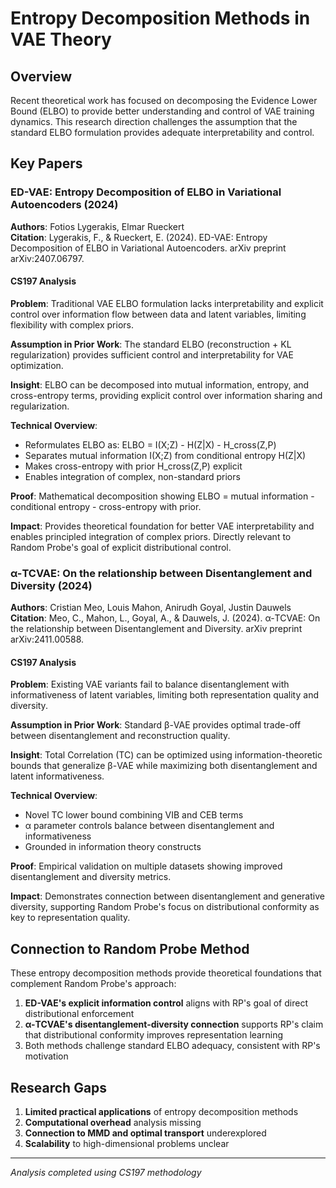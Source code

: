 # Entropy Decomposition Methods in VAE Theory

## Overview

Recent theoretical work has focused on decomposing the Evidence Lower Bound (ELBO) to provide better understanding and control of VAE training dynamics. This research direction challenges the assumption that the standard ELBO formulation provides adequate interpretability and control.

## Key Papers

### ED-VAE: Entropy Decomposition of ELBO in Variational Autoencoders (2024)
**Authors**: Fotios Lygerakis, Elmar Rueckert  
**Citation**: Lygerakis, F., & Rueckert, E. (2024). ED-VAE: Entropy Decomposition of ELBO in Variational Autoencoders. arXiv preprint arXiv:2407.06797.

#### CS197 Analysis

**Problem**: Traditional VAE ELBO formulation lacks interpretability and explicit control over information flow between data and latent variables, limiting flexibility with complex priors.

**Assumption in Prior Work**: The standard ELBO (reconstruction + KL regularization) provides sufficient control and interpretability for VAE optimization.

**Insight**: ELBO can be decomposed into mutual information, entropy, and cross-entropy terms, providing explicit control over information sharing and regularization.

**Technical Overview**: 
- Reformulates ELBO as: ELBO = I(X;Z) - H(Z|X) - H_cross(Z,P)
- Separates mutual information I(X;Z) from conditional entropy H(Z|X) 
- Makes cross-entropy with prior H_cross(Z,P) explicit
- Enables integration of complex, non-standard priors

**Proof**: Mathematical decomposition showing ELBO = mutual information - conditional entropy - cross-entropy with prior.

**Impact**: Provides theoretical foundation for better VAE interpretability and enables principled integration of complex priors. Directly relevant to Random Probe's goal of explicit distributional control.

### α-TCVAE: On the relationship between Disentanglement and Diversity (2024)
**Authors**: Cristian Meo, Louis Mahon, Anirudh Goyal, Justin Dauwels  
**Citation**: Meo, C., Mahon, L., Goyal, A., & Dauwels, J. (2024). α-TCVAE: On the relationship between Disentanglement and Diversity. arXiv preprint arXiv:2411.00588.

#### CS197 Analysis

**Problem**: Existing VAE variants fail to balance disentanglement with informativeness of latent variables, limiting both representation quality and diversity.

**Assumption in Prior Work**: Standard β-VAE provides optimal trade-off between disentanglement and reconstruction quality.

**Insight**: Total Correlation (TC) can be optimized using information-theoretic bounds that generalize β-VAE while maximizing both disentanglement and latent informativeness.

**Technical Overview**:
- Novel TC lower bound combining VIB and CEB terms
- α parameter controls balance between disentanglement and informativeness
- Grounded in information theory constructs

**Proof**: Empirical validation on multiple datasets showing improved disentanglement and diversity metrics.

**Impact**: Demonstrates connection between disentanglement and generative diversity, supporting Random Probe's focus on distributional conformity as key to representation quality.

## Connection to Random Probe Method

These entropy decomposition methods provide theoretical foundations that complement Random Probe's approach:

1. **ED-VAE's explicit information control** aligns with RP's goal of direct distributional enforcement
2. **α-TCVAE's disentanglement-diversity connection** supports RP's claim that distributional conformity improves representation learning
3. Both methods challenge standard ELBO adequacy, consistent with RP's motivation

## Research Gaps

1. **Limited practical applications** of entropy decomposition methods
2. **Computational overhead** analysis missing
3. **Connection to MMD and optimal transport** underexplored
4. **Scalability** to high-dimensional problems unclear

---
*Analysis completed using CS197 methodology*